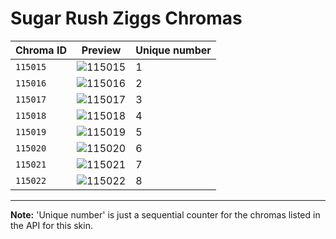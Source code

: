 # Sugar Rush Ziggs Chromas

| Chroma ID | Preview | Unique number |
|---|---|---|
| `115015` | ![115015](https://raw.communitydragon.org/latest/plugins/rcp-be-lol-game-data/global/default/v1/champion-chroma-images/115/115015.png) | 1 |
| `115016` | ![115016](https://raw.communitydragon.org/latest/plugins/rcp-be-lol-game-data/global/default/v1/champion-chroma-images/115/115016.png) | 2 |
| `115017` | ![115017](https://raw.communitydragon.org/latest/plugins/rcp-be-lol-game-data/global/default/v1/champion-chroma-images/115/115017.png) | 3 |
| `115018` | ![115018](https://raw.communitydragon.org/latest/plugins/rcp-be-lol-game-data/global/default/v1/champion-chroma-images/115/115018.png) | 4 |
| `115019` | ![115019](https://raw.communitydragon.org/latest/plugins/rcp-be-lol-game-data/global/default/v1/champion-chroma-images/115/115019.png) | 5 |
| `115020` | ![115020](https://raw.communitydragon.org/latest/plugins/rcp-be-lol-game-data/global/default/v1/champion-chroma-images/115/115020.png) | 6 |
| `115021` | ![115021](https://raw.communitydragon.org/latest/plugins/rcp-be-lol-game-data/global/default/v1/champion-chroma-images/115/115021.png) | 7 |
| `115022` | ![115022](https://raw.communitydragon.org/latest/plugins/rcp-be-lol-game-data/global/default/v1/champion-chroma-images/115/115022.png) | 8 |

---

**Note:** 'Unique number' is just a sequential counter for the chromas listed in the API for this skin.
